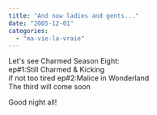 ```yaml
---
title: "And now ladies and gents..."
date: "2005-12-01"
categories: 
  - "ma-vie-la-vraie"
---
```


  
Let's see Charmed Season Eight:  
ep#1:Still Charmed & Kicking  
if not too tired ep#2:Malice in Wonderland  
The third will come soon  
  
Good night all!
